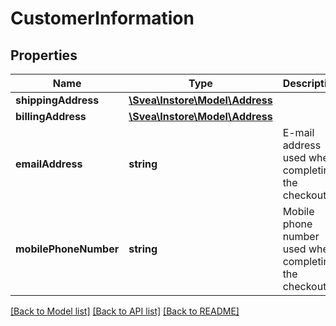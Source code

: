 # CustomerInformation

## Properties
Name | Type | Description | Notes
------------ | ------------- | ------------- | -------------
**shippingAddress** | [**\Svea\Instore\Model\Address**](Address.md) |  | [optional] 
**billingAddress** | [**\Svea\Instore\Model\Address**](Address.md) |  | [optional] 
**emailAddress** | **string** | E-mail address used when completing the checkout | [optional] 
**mobilePhoneNumber** | **string** | Mobile phone number used when completing the checkout | [optional] 

[[Back to Model list]](../../README.md#documentation-for-models) [[Back to API list]](../../README.md#documentation-for-api-endpoints) [[Back to README]](../../README.md)

